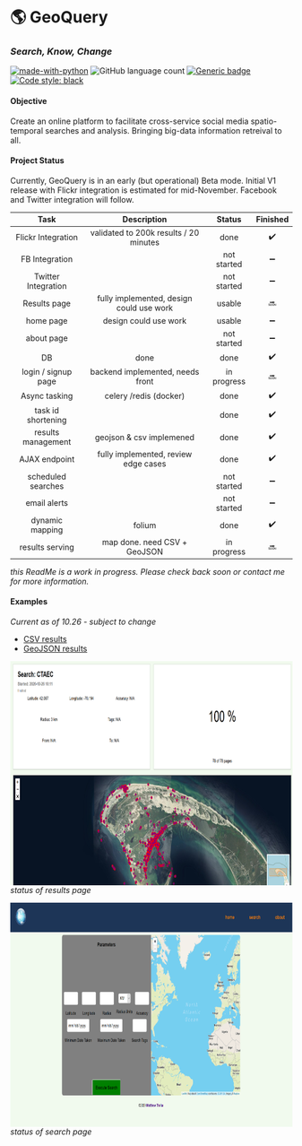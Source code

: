 # :earth_americas: GeoQuery

### *Search, Know, Change*

[![made-with-python](https://img.shields.io/badge/Made%20with-Python-1f425f.svg)](https://www.python.org/) ![GitHub language count](https://img.shields.io/github/languages/count/mtralka/GeoQuery) [![Generic badge](https://img.shields.io/badge/Status-Development-orange.svg)](https://shields.io/) [![Code style: black](https://img.shields.io/badge/code%20style-black-000000.svg)](https://github.com/psf/black)

#### **Objective**

 Create an online platform to facilitate cross-service social media spatio-temporal searches and analysis. Bringing big-data information retreival to all.
 

#### Project Status

 Currently, GeoQuery is in an early (but operational) Beta mode. Initial V1 release with Flickr integration is estimated for mid-November. Facebook and Twitter integration will follow.
 

 
**Task**|**Description**|**Status**|**Finished**
:-----:|:-----:|:-----:|:-----:
Flickr Integration|validated to 200k results / 20 minutes|done| :heavy_check_mark:
FB Integration| |not started| :heavy_minus_sign:
Twitter Integration| |not started| :heavy_minus_sign:
Results page|fully implemented, design could use work|usable|   :soon:
home page|design could use work|usable|  :heavy_minus_sign:
about page| |not started| :heavy_minus_sign:
DB|done|done| :heavy_check_mark:
login / signup page|backend implemented, needs front|in progress| :soon:
Async tasking| celery /redis (docker) |done| :heavy_check_mark:
task id shortening| |done| :heavy_check_mark:
results management|geojson & csv implemened |done |  :heavy_check_mark:
AJAX endpoint|fully implemented, review edge cases|done| :heavy_check_mark:
scheduled searches | |not started| :heavy_minus_sign:
email alerts | |not started| :heavy_minus_sign:
dynamic mapping | folium |done| :heavy_check_mark:
results serving | map done. need CSV + GeoJSON |in progress| :soon:

*this ReadMe is a work in progress. Please check back soon or contact me for more information.*


#### Examples

*Current as of 10.26 - subject to change*

- [CSV results](example/exampleCSV.csv)
- [GeoJSON results](example/exampleGeoJSON.geojson)

 <a href="url"><img src="example/resultsPage.PNG" align="center" height="400" width="" ></a><br/>
*status of results page*


 <a href="url"><img src="example/searchPage.PNG" align="center" height="400" width="" ></a><br/>
 *status of search page*
 
 
